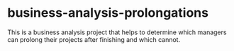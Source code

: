 # business-analysis-prolongations

This is a business analysis project that helps to determine which managers can prolong their projects after finishing and which cannot.
